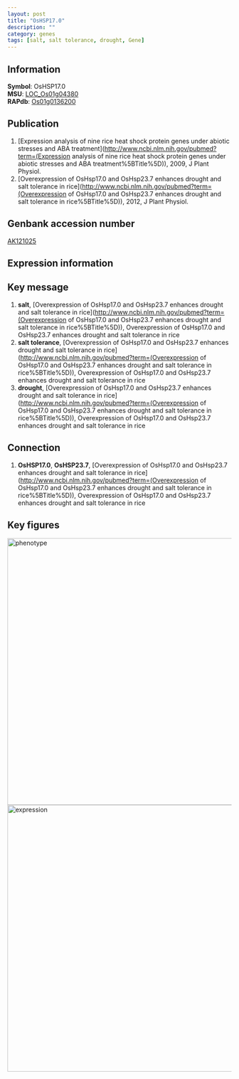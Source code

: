 ```yaml
---
layout: post
title: "OsHSP17.0"
description: ""
category: genes
tags: [salt, salt tolerance, drought, Gene]
---
```


## Information
__Symbol__: OsHSP17.0  
__MSU__: [LOC_Os01g04380](http://rice.plantbiology.msu.edu/cgi-bin/ORF_infopage.cgi?orf=LOC_Os01g04380)  
__RAPdb__: [Os01g0136200](http://rapdb.dna.affrc.go.jp/viewer/gbrowse_details/irgsp1?name=Os01g0136200)  

## Publication
1. [Expression analysis of nine rice heat shock protein genes under abiotic stresses and ABA treatment](http://www.ncbi.nlm.nih.gov/pubmed?term=(Expression analysis of nine rice heat shock protein genes under abiotic stresses and ABA treatment%5BTitle%5D)), 2009, J Plant Physiol.
2. [Overexpression of OsHsp17.0 and OsHsp23.7 enhances drought and salt tolerance in rice](http://www.ncbi.nlm.nih.gov/pubmed?term=(Overexpression of OsHsp17.0 and OsHsp23.7 enhances drought and salt tolerance in rice%5BTitle%5D)), 2012, J Plant Physiol.

## Genbank accession number
[AK121025](http://www.ncbi.nlm.nih.gov/nuccore/AK121025)

## Expression information

## Key message
1. __salt__, [Overexpression of OsHsp17.0 and OsHsp23.7 enhances drought and salt tolerance in rice](http://www.ncbi.nlm.nih.gov/pubmed?term=(Overexpression of OsHsp17.0 and OsHsp23.7 enhances drought and salt tolerance in rice%5BTitle%5D)), Overexpression of OsHsp17.0 and OsHsp23.7 enhances drought and salt tolerance in rice
2. __salt tolerance__, [Overexpression of OsHsp17.0 and OsHsp23.7 enhances drought and salt tolerance in rice](http://www.ncbi.nlm.nih.gov/pubmed?term=(Overexpression of OsHsp17.0 and OsHsp23.7 enhances drought and salt tolerance in rice%5BTitle%5D)), Overexpression of OsHsp17.0 and OsHsp23.7 enhances drought and salt tolerance in rice
3. __drought__, [Overexpression of OsHsp17.0 and OsHsp23.7 enhances drought and salt tolerance in rice](http://www.ncbi.nlm.nih.gov/pubmed?term=(Overexpression of OsHsp17.0 and OsHsp23.7 enhances drought and salt tolerance in rice%5BTitle%5D)), Overexpression of OsHsp17.0 and OsHsp23.7 enhances drought and salt tolerance in rice

## Connection
1. __OsHSP17.0__, __OsHSP23.7__, [Overexpression of OsHsp17.0 and OsHsp23.7 enhances drought and salt tolerance in rice](http://www.ncbi.nlm.nih.gov/pubmed?term=(Overexpression of OsHsp17.0 and OsHsp23.7 enhances drought and salt tolerance in rice%5BTitle%5D)), Overexpression of OsHsp17.0 and OsHsp23.7 enhances drought and salt tolerance in rice

## Key figures
<img src="http://ricencode.github.io/images/OsHSP17.0.pheno.png" alt="phenotype"  style="width: 600px;"/>

<img src="http://ricencode.github.io/images/OsHSP17.0.exp.png" alt="expression"  style="width: 600px;"/>


